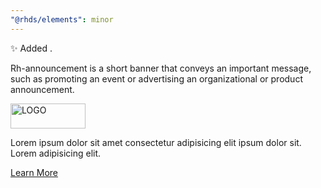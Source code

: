 ```yaml
---
"@rhds/elements": minor
---
```


✨ Added <rh-announcement>.

Rh-announcement is a short banner that conveys an important message, such as promoting an event or advertising an organizational or product announcement.

<rh-announcement>
  <img src="https://placehold.co/120x40?text=logo" slot="image" alt="LOGO" width="120" height="40">
  <p>Lorem ipsum dolor sit amet consectetur adipisicing elit ipsum dolor sit. Lorem adipisicing elit.</p>
  <rh-cta slot="cta">
      <a href="#" data-analytics="something">Learn More</a>
  </rh-cta>
</rh-announcement>

